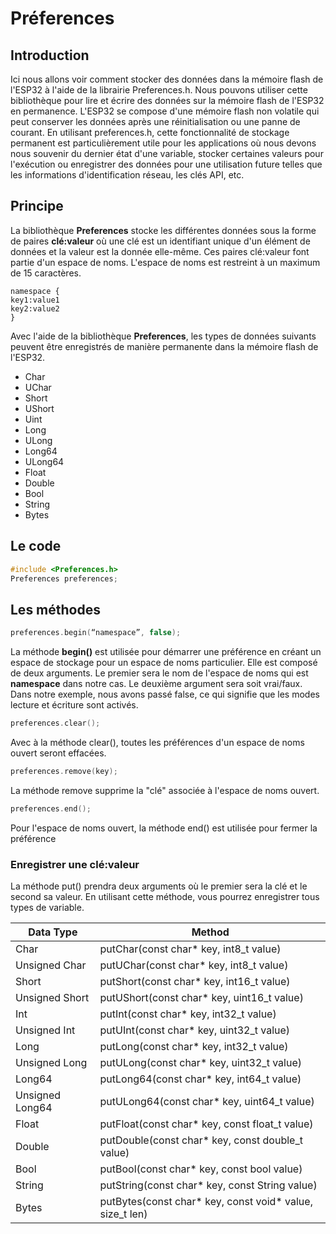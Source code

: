 ﻿# Préferences 

## Introduction
Ici nous allons voir comment stocker des données dans la mémoire flash de l'ESP32 à l'aide de la librairie Preferences.h. Nous pouvons utiliser cette bibliothèque pour lire et écrire des données sur la mémoire flash de l'ESP32 en permanence. L'ESP32 se compose d'une mémoire flash non volatile qui peut conserver les données après une réinitialisation ou une panne de courant. En utilisant preferences.h, cette fonctionnalité de stockage permanent est particulièrement utile pour les applications où nous devons nous souvenir du dernier état d'une variable, stocker certaines valeurs pour l'exécution ou enregistrer des données pour une utilisation future telles que les informations d'identification réseau, les clés API, etc.

## Principe

La bibliothèque **Preferences** stocke les différentes données sous la forme de paires **clé:valeur** où une clé est un identifiant unique d'un élément de données et la valeur est la donnée elle-même. Ces paires clé:valeur font partie d'un espace de noms. L'espace de noms est restreint à un maximum de 15 caractères.
```
namespace {
key1:value1
key2:value2
}
```
Avec l'aide de la bibliothèque  **Preferences**, les types de données suivants peuvent être enregistrés de manière permanente dans la mémoire flash de l'ESP32. 
-   Char
-   UChar
-   Short
-   UShort
-   Uint
-   Long
-   ULong
-   Long64
-   ULong64
-   Float
-   Double
-   Bool
-   String
-   Bytes

## Le code

```cpp
#include <Preferences.h>
Preferences preferences;
```
## Les méthodes
```cpp
preferences.begin(“namespace”, false);
```
La méthode **begin()** est utilisée pour démarrer une préférence en créant un espace de stockage pour un espace de noms particulier. Elle est composé de deux arguments. Le premier sera le nom de l'espace de noms qui est **namespace** dans notre cas. Le deuxième argument sera soit vrai/faux. Dans notre exemple, nous avons passé false, ce qui signifie que les modes lecture et écriture sont activés.

```cpp
preferences.clear();
```
Avec à la méthode clear(), toutes les préférences d'un espace de noms ouvert seront effacées.

```cpp
preferences.remove(key);
```
La méthode remove supprime la "clé" associée à l'espace de noms ouvert.

```cpp
preferences.end();
```
Pour l'espace de noms ouvert, la méthode end() est utilisée pour fermer la préférence

### Enregistrer une clé:valeur

La méthode put() prendra deux arguments où le premier sera la clé et le second sa valeur. En utilisant cette méthode, vous pourrez enregistrer tous types de variable.

|Data Type  | Method |
|--|--|
|Char   | putChar(const char* key, int8_t value) |
| Unsigned Char |putUChar(const char* key, int8_t value)|
| Short |putShort(const char* key, int16_t value)|
| Unsigned Short  | putUShort(const char* key, uint16_t value) |
| Int | putInt(const char* key, int32_t value) |
| Unsigned Int | putUInt(const char* key, uint32_t value) |
| Long | putLong(const char* key, int32_t value) |
| Unsigned Long | putULong(const char* key, uint32_t value) |
| Long64 | putLong64(const char* key, int64_t value) |
| Unsigned Long64 | putULong64(const char* key, uint64_t value)|
| Float | putFloat(const char* key, const float_t value)|
| Double | putDouble(const char* key, const double_t value) |
| Bool | putBool(const char* key, const bool value) |
| String | putString(const char* key, const String value) |
| Bytes | putBytes(const char* key, const void* value, size_t len)|

